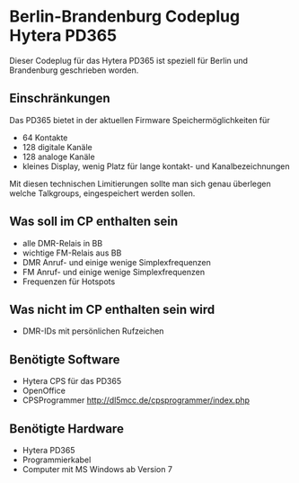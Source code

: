 # Berlin-Brandenburg Codeplug Hytera PD365
Dieser Codeplug für das Hytera PD365 ist speziell für Berlin und Brandenburg geschrieben worden.

## Einschränkungen

Das PD365 bietet in der aktuellen Firmware Speichermöglichkeiten für

* 64 Kontakte
* 128 digitale Kanäle
* 128 analoge Kanäle
* kleines Display, wenig Platz für lange kontakt- und Kanalbezeichnungen

Mit diesen technischen Limitierungen sollte  man sich genau überlegen welche Talkgroups, eingespeichert werden sollen.

## Was soll im CP enthalten sein

* alle DMR-Relais in BB
* wichtige FM-Relais aus BB
* DMR Anruf- und einige wenige Simplexfrequenzen
* FM Anruf- und einige wenige Simplexfrequenzen
* Frequenzen für Hotspots

## Was nicht im CP enthalten sein wird

* DMR-IDs mit persönlichen Rufzeichen

## Benötigte Software

* Hytera CPS für das PD365
* OpenOffice
* CPSProgrammer http://dl5mcc.de/cpsprogrammer/index.php

## Benötigte Hardware

* Hytera PD365
* Programmierkabel
* Computer mit MS Windows ab Version 7

